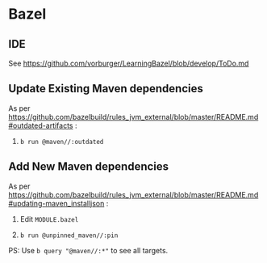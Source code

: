 # Bazel

## IDE

See https://github.com/vorburger/LearningBazel/blob/develop/ToDo.md

## Update Existing Maven dependencies

As per https://github.com/bazelbuild/rules_jvm_external/blob/master/README.md#outdated-artifacts :

1. `b run @maven//:outdated`

## Add New Maven dependencies

As per https://github.com/bazelbuild/rules_jvm_external/blob/master/README.md#updating-maven_installjson :

1. Edit `MODULE.bazel`

1. `b run @unpinned_maven//:pin`

PS: Use `b query "@maven//:*"` to see all targets.
